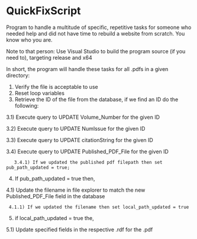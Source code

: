 # QuickFixScript

Program to handle a multitude of specific, repetitive tasks for someone who needed help and did not have time to rebuild a website from scratch. You know who you are.

Note to that person: Use Visual Studio to build the program source (if you need to), targeting release and x64

In short, the program will handle these tasks for all .pdfs in a given directory:
 1) Verify the file is acceptable to use
 2) Reset loop variables
 3) Retrieve the ID of the file from the database, if we find an ID do the following:
    
   3.1) Execute query to UPDATE Volume_Number for the given ID
   
   3.2) Execute query to UPDATE NumIssue for the given ID
   
   3.3) Execute query to UPDATE citationString for the given ID
   
   3.4) Execute query to UPDATE Published_PDF_File for the given ID
   
       3.4.1) If we updated the published pdf filepath then set pub_path_updated = true;
 4) If pub_path_updated = true then,
    
   4.1) Update the filename in file explorer to match the new Published_PDF_File field in the database
   
     4.1.1) If we updated the filename then set local_path_updated = true
     
 5) if local_path_updated = true the,
    
   5.1) Update specified fields in the respective .rdf for the .pdf
